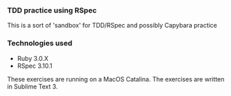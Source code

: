 ### TDD practice using RSpec

This is a sort of 'sandbox' for TDD/RSpec and possibly Capybara practice

### Technologies used

* Ruby 3.0.X
* RSpec 3.10.1

These exercises are running on a MacOS Catalina. The exercises are written in Sublime Text 3.

